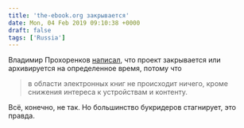 ```yaml
---
title: 'the-ebook.org закрывается'
date: Mon, 04 Feb 2019 09:10:38 +0000
draft: false
tags: ['Russia']
---
```


Владимир Прохоренков [написал](http://www.the-ebook.org/?p=25383), что проект закрывается или архивируется на определенное время, потому что

> в области электронных книг не происходит ничего, кроме снижения интереса к устройствам и контенту.

Всё, конечно, не так. Но большинство букридеров стагнирует, это правда.